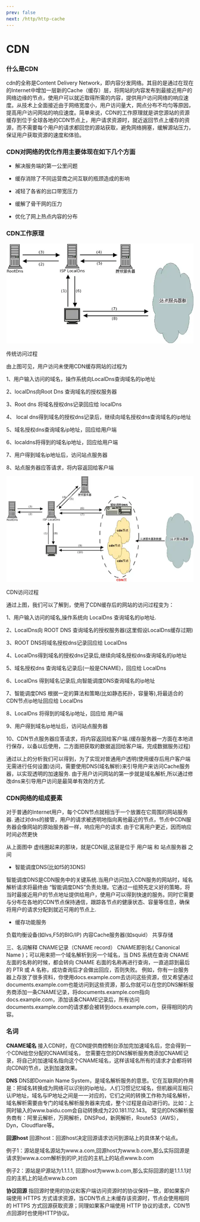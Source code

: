 ```yaml
---
prev: false
next: /http/http-cache
---
```

# CDN

### 什么是CDN
cdn的全称是Content Delivery Network，即内容分发网络。其目的是通过在现在的Internet中增加一层新的Cache（缓存）层，将网站的内容发布到最接近用户的网络边缘的节点，使用户可以就近取得所需的内容，提供用户访问网络的响应速度。从技术上全面接近由于网络宽度小，用户访问量大，网点分布不均匀等原因，提高用户访问网站的响应速度。简单来说，CDN的工作原理就是讲您源站的资源缓存到位于全球各地的CDN节点上，用户请求资源时，就近返回节点上缓存的资源，而不需要每个用户的请求都回您的源站获取，避免网络拥塞，缓解源站压力，保证用户获取资源的速度和体验。

<!-- ![cdn](../images/http/cdn-1.png) -->

### CDN对网络的优化作用主要体现在如下几个方面

- 解决服务端的第一公里问题

- 缓存消除了不同运营商之间互联的瓶颈造成的影响

- 减轻了各省的出口带宽压力

- 缓解了骨干网的压力

- 优化了网上热点内容的分布

### CDN工作原理


![cdn](../images/http/cdn-2.png)

传统访问过程

由上图可见，用户访问未使用CDN缓存网站的过程为

1、用户输入访问的域名，操作系统向LocalDns查询域名的ip地址

2、localDns向Root Dns 查询域名的授权服务器

3、Root dns 将域名授权dns记录回应给 localDns

4、 local dns得到域名的授权dns记录后，继续向域名授权dns查询域名的ip地址

5、域名授权dns查询域名ip地址，回应给用户端

6、localdns将得到的域名ip地址，回应给用户端

7、用户得到域名ip地址后，访问站点服务器

8、站点服务器应答请求，将内容返回给客户端


![cdn](../images/http/cdn-3.png)

CDN访问过程

通过上图，我们可以了解到，使用了CDN缓存后的网站的访问过程变为：

1、用户输入访问的域名,操作系统向 LocalDns 查询域名的ip地址.

2、LocalDns向 ROOT DNS 查询域名的授权服务器(这里假设LocalDns缓存过期)

3、ROOT DNS将域名授权dns记录回应给 LocalDns

4、LocalDns得到域名的授权dns记录后,继续向域名授权dns查询域名的ip地址

5、域名授权dns 查询域名记录后(一般是CNAME)，回应给 LocalDns

6、LocalDns 得到域名记录后,向智能调度DNS查询域名的ip地址

7、智能调度DNS 根据一定的算法和策略(比如静态拓扑，容量等),将最适合的CDN节点ip地址回应给 LocalDns

8、LocalDns 将得到的域名ip地址，回应给 用户端

9、用户得到域名ip地址后，访问站点服务器

10、CDN节点服务器应答请求，将内容返回给客户端.(缓存服务器一方面在本地进行保存，以备以后使用，二方面把获取的数据返回给客户端，完成数据服务过程)


通过以上的分析我们可以得到，为了实现对普通用户透明(使用缓存后用户客户端无需进行任何设置)访问，需要使用DNS(域名解析)来引导用户来访问Cache服务器，以实现透明的加速服务. 由于用户访问网站的第一步就是域名解析,所以通过修改dns来引导用户访问是最简单有效的方式.

### CDN网络的组成要素

对于普通的Internet用户，每个CDN节点就相当于一个放置在它周围的网站服务器. 通过对dns的接管，用户的请求被透明地指向离他最近的节点，节点中CDN服务器会像网站的原始服务器一样，响应用户的请求. 由于它离用户更近，因而响应时间必然更快

从上面图中 虚线圈起来的那块，就是CDN层,这层是位于 用户端 和 站点服务器 之间


- 智能调度DNS(比如f5的3DNS)

智能调度DNS是CDN服务中的关键系统.当用户访问加入CDN服务的网站时，域名解析请求将最终由 “智能调度DNS”负责处理。它通过一组预先定义好的策略，将当时最接近用户的节点地址提供给用户，使用户可以得到快速的服务。同时它需要与分布在各地的CDN节点保持通信，跟踪各节点的健康状态、容量等信息，确保将用户的请求分配到就近可用的节点上.

- 缓存功能服务

负载均衡设备(如lvs,F5的BIG/IP)
内容Cache服务器(如squid）
共享存储


三、名词解释
CNAME记录（CNAME record）
CNAME即别名( Canonical Name )；可以用来把一个域名解析到另一个域名，当 DNS 系统在查询 CNAME 左面的名称的时候，都会转向 CNAME 右面的名称再进行查询，一直追踪到最后的 PTR 或 A 名称，成功查询后才会做出回应，否则失败。
例如，你有一台服务器上存放了很多资料，你使用docs.example.com去访问这些资源，但又希望通过documents.example.com也能访问到这些资源，那么你就可以在您的DNS解析服务商添加一条CNAME记录，将documents.example.com指向docs.example.com，添加该条CNAME记录后，所有访问documents.example.com的请求都会被转到docs.example.com，获得相同的内容。


### 名词 

**CNAME域名**
接入CDN时，在CDN提供商控制台添加完加速域名后，您会得到一个CDN给您分配的CNAME域名， 您需要在您的DNS解析服务商添加CNAME记录，将自己的加速域名指向这个CNAME域名，这样该域名所有的请求才会都将转向CDN的节点，达到加速效果。

**DNS**
DNS即Domain Name System，是域名解析服务的意思。它在互联网的作用是：把域名转换成为网络可以识别的ip地址。人们习惯记忆域名，但机器间互相只认IP地址，域名与IP地址之间是一一对应的，它们之间的转换工作称为域名解析，域名解析需要由专门的域名解析服务器来完成，整个过程是自动进行的。比如：上网时输入的www.baidu.com会自动转换成为220.181.112.143。
常见的DNS解析服务商有：阿里云解析，万网解析，DNSPod，新网解析，Route53（AWS），Dyn，Cloudflare等。

**回源host**
回源host：回源host决定回源请求访问到源站上的具体某个站点。

例子1：源站是域名源站为www.a.com,回源host为www.b.com,那么实际回源是请求到www.a.com解析到的IP,对应的主机上的站点www.b.com

例子2：源站是IP源站为1.1.1.1, 回源host为www.b.com,那么实际回源的是1.1.1.1对应的主机上的站点www.b.com

**协议回源**
指回源时使用的协议和客户端访问资源时的协议保持一致，即如果客户端使用 HTTPS 方式请求资源，当CDN节点上未缓存该资源时，节点会使用相同的 HTTPS 方式回源获取资源；同理如果客户端使用 HTTP 协议的请求，CDN节点回源时也使用HTTP协议。